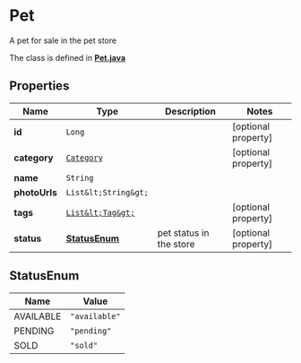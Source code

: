 

# Pet

A pet for sale in the pet store

The class is defined in **[Pet.java](../../src/main/java/org/openapitools/model/Pet.java)**

## Properties

Name | Type | Description | Notes
------------ | ------------- | ------------- | -------------
**id** | `Long` |  |  [optional property]
**category** | [`Category`](Category.md) |  |  [optional property]
**name** | `String` |  | 
**photoUrls** | `List&lt;String&gt;` |  | 
**tags** | [`List&lt;Tag&gt;`](Tag.md) |  |  [optional property]
**status** | [**StatusEnum**](#StatusEnum) | pet status in the store |  [optional property]






## StatusEnum

Name | Value
---- | -----
AVAILABLE | `"available"`
PENDING | `"pending"`
SOLD | `"sold"`


